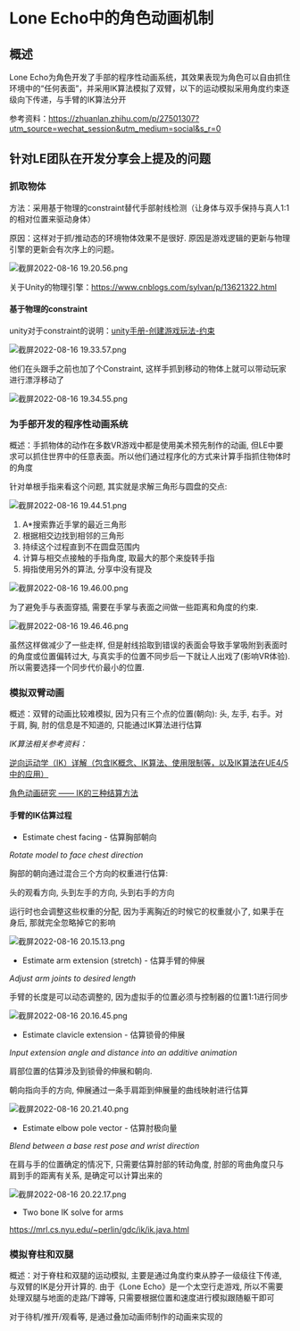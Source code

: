 # Lone Echo中的角色动画机制

## 概述

Lone Echo为角色开发了手部的程序性动画系统，其效果表现为角色可以自由抓住环境中的“任何表面”，并采用IK算法模拟了双臂，以下的运动模拟采用角度约束逐级向下传递，与手臂的IK算法分开

参考资料：<https://zhuanlan.zhihu.com/p/27501307?utm_source=wechat_session&utm_medium=social&s_r=0>

## 针对LE团队在开发分享会上提及的问题

### 抓取物体

方法：采用基于物理的constraint替代手部射线检测（让身体与双手保持与真人1:1的相对位置来驱动身体）

原因：这样对于抓/推动态的环境物体效果不是很好. 原因是游戏逻辑的更新与物理引擎的更新会有次序上的问题。

![截屏2022-08-16 19.20.56.png](https://s2.loli.net/2022/09/22/WCqxkPj62bdcrgn.png)

关于Unity的物理引擎：<https://www.cnblogs.com/sylvan/p/13621322.html>

#### 基于物理的constraint

unity对于constraint的说明：[unity手册-创建游戏玩法-约束](https://docs.unity3d.com/cn/2020.3/Manual/Constraints.html)

![截屏2022-08-16 19.33.57.png](https://s2.loli.net/2022/09/22/gPSNABC2UizbQhq.png)

他们在头跟手之前也加了个Constraint, 这样手抓到移动的物体上就可以带动玩家进行漂浮移动了

![截屏2022-08-16 19.34.55.png](https://s2.loli.net/2022/09/22/81rK5twTELHQlf4.png)


### 为手部开发的程序性动画系统

概述：手抓物体的动作在多数VR游戏中都是使用美术预先制作的动画, 但LE中要求可以抓住世界中的任意表面。所以他们通过程序化的方式来计算手指抓住物体时的角度

针对单根手指来看这个问题, 其实就是求解三角形与圆盘的交点:

![截屏2022-08-16 19.44.51.png](https://s2.loli.net/2022/09/22/jXsUaRbl6VFAKvT.png)

1. A*搜索靠近手掌的最近三角形
2. 根据相交边找到相邻的三角形
3. 持续这个过程直到不在圆盘范围内
4. 计算与相交点接触的手指角度, 取最大的那个来旋转手指
5. 拇指使用另外的算法, 分享中没有提及

![截屏2022-08-16 19.46.00.png](https://s2.loli.net/2022/09/22/D8FyKcwH1WzCS4Q.png)

为了避免手与表面穿插, 需要在手掌与表面之间做一些距离和角度的约束.

![截屏2022-08-16 19.46.46.png](https://s2.loli.net/2022/09/22/dXVZQsOPForwpmn.png)

虽然这样做减少了一些走样, 但是射线拾取到错误的表面会导致手掌吸附到表面时的角度或位置偏转过大, 与真实手的位置不同步后一下就让人出戏了(影响VR体验). 所以需要选择一个同步代价最小的位置.

### 模拟双臂动画

概述：双臂的动画比较难模拟, 因为只有三个点的位置(朝向): 头, 左手, 右手。对于肩, 胸, 肘的信息是不知道的, 只能通过IK算法进行估算

*IK算法相关参考资料：*

  [逆向运动学（IK）详解（包含IK概念、IK算法、使用限制等，以及IK算法在UE4/5中的应用）](https://zhuanlan.zhihu.com/p/499405167)

  [角色动画研究 —— IK的三种结算方法](https://blog.csdn.net/noahzuo/article/details/53908141)

#### 手臂的IK估算过程

- Estimate chest facing - 估算胸部朝向

*Rotate model to face chest direction*

胸部的朝向通过混合三个方向的权重进行估算: 

头的观看方向, 头到左手的方向, 头到右手的方向 

运行时也会调整这些权重的分配, 因为手离胸近的时候它的权重就小了, 如果手在身后, 那就完全忽略掉它的影响

![截屏2022-08-16 20.15.13.png](https://s2.loli.net/2022/09/22/Z5v1xDEHScAT7Wr.png)

- Estimate arm extension (stretch) - 估算手臂的伸展

*Adjust arm joints to desired length*

手臂的长度是可以动态调整的, 因为虚拟手的位置必须与控制器的位置1:1进行同步

![截屏2022-08-16 20.16.45.png](https://s2.loli.net/2022/09/22/Ecp5KUzJ9sBj2Hd.png)

- Estimate clavicle extension - 估算锁骨的伸展

*Input extension angle and distance into an additive animation*

肩部位置的估算涉及到锁骨的伸展和朝向. 

朝向指向手的方向, 伸展通过一条手肩距到伸展量的曲线映射进行估算

![截屏2022-08-16 20.21.40.png](https://s2.loli.net/2022/09/22/4vBEoWmHiUI98T2.png)

- Estimate elbow pole vector - 估算肘极向量

*Blend between a base rest pose and wrist direction*

在肩与手的位置确定的情况下, 只需要估算肘部的转动角度, 肘部的弯曲角度只与肩到手的距离有关系, 是确定可以计算出来的

![截屏2022-08-16 20.22.17.png](https://s2.loli.net/2022/09/22/3fTQkqgGlER4BYe.png)

- Two bone IK solve for arms

<https://mrl.cs.nyu.edu/~perlin/gdc/ik/ik.java.html>



### 模拟脊柱和双腿

概述：对于脊柱和双腿的运动模拟, 主要是通过角度约束从脖子一级级往下传递, 与双臂的IK是分开计算的. 由于《Lone Echo》是一个太空行走游戏, 所以不需要处理双腿与地面的走路/下蹲等, 只需要根据位置和速度进行模拟跟随躯干即可

对于待机/推开/观看等, 是通过叠加动画师制作的动画来实现的

